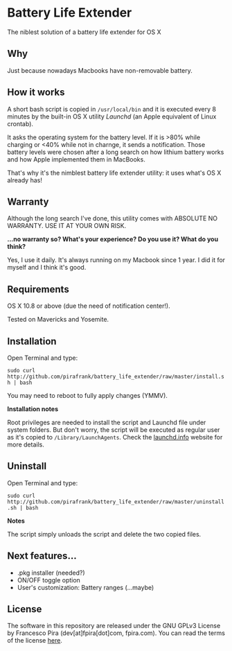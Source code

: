 # Battery Life Extender
The niblest solution of a battery life extender for OS X

## Why

Just because nowadays Macbooks have non-removable battery.

## How it works

A short bash script is copied in ```/usr/local/bin``` and it is executed every 8 minutes by the built-in OS X utility *Launchd* (an Apple equivalent of Linux crontab).

It asks the operating system for the battery level. If it is >80% while charging or <40% while not in charnge, it sends a notification. Those battery levels were chosen after a long search on how lithium battery works and how Apple implemented them in MacBooks.

That's why it's the nimblest battery life extender utility: it uses what's OS X already has!

## Warranty

Although the long search I've done, this utility comes with ABSOLUTE NO WARRANTY. USE IT AT YOUR OWN RISK.

**...no warranty so? What's your experience? Do you use it? What do you think?**

Yes, I use it daily. It's always running on my Macbook since 1 year. I did it for myself and I think it's good.

## Requirements

OS X 10.8 or above (due the need of notification center!).

Tested on Mavericks and Yosemite.

## Installation

Open Terminal and type:

`sudo curl http://github.com/pirafrank/battery_life_extender/raw/master/install.sh | bash`

You may need to reboot to fully apply changes (YMMV).

**Installation notes**

Root privileges are needed to install the script and Launchd file under system folders. But don't worry, the script will be executed as regular user as it's copied to `/Library/LaunchAgents`. Check the [launchd.info](http://launchd.info/) website for more details.

## Uninstall

Open Terminal and type:

`sudo curl http://github.com/pirafrank/battery_life_extender/raw/master/uninstall.sh | bash`

**Notes**

The script simply unloads the script and delete the two copied files.

## Next features...

* .pkg installer (needed?)
* ON/OFF toggle option
* User's customization: Battery ranges (...maybe)

## License
The software in this repository are released under the GNU GPLv3 License by Francesco Pira (dev[at]fpira[dot]com, fpira.com). You can read the terms of the license [here](http://www.gnu.org/licenses/gpl-3.0.html).

